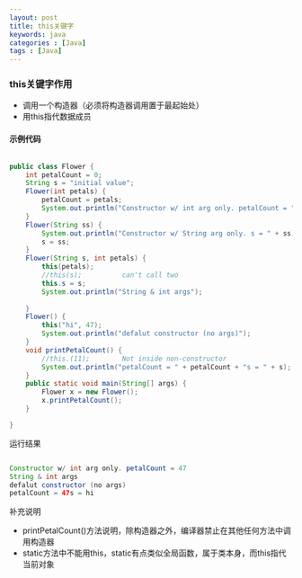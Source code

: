 ```yaml
---
layout: post
title: this关键字
keywords: java
categories : [Java]
tags : [Java]
---
```


### this关键字作用
* 调用一个构造器（必须将构造器调用置于最起始处）
* 用this指代数据成员

#### 示例代码

```java

public class Flower {
	int petalCount = 0;
	String s = "initial value";
	Flower(int petals) {
		petalCount = petals;
		System.out.println("Constructor w/ int arg only. petalCount = " + petalCount);
	}
	Flower(String ss) {
		System.out.println("Constructor w/ String arg only. s = " + ss);
		s = ss;
	}
	Flower(String s, int petals) {
		this(petals);
		//this(s);			can't call two
		this.s = s;
		System.out.println("String & int args");
		
	}
	Flower() {
		this("hi", 47);
		System.out.println("defalut constructor (no args)");
	}
	void printPetalCount() {
		//this.(11);		Not inside non-constructor
		System.out.println("petalCount = " + petalCount + "s = " + s);
	}
	public static void main(String[] args) {
		Flower x = new Flower();
		x.printPetalCount();
	}

}

```
运行结果

```java

Constructor w/ int arg only. petalCount = 47
String & int args
defalut constructor (no args)
petalCount = 47s = hi


```

补充说明

* printPetalCount()方法说明，除构造器之外，编译器禁止在其他任何方法中调用构造器
* static方法中不能用this，static有点类似全局函数，属于类本身，而this指代当前对象
